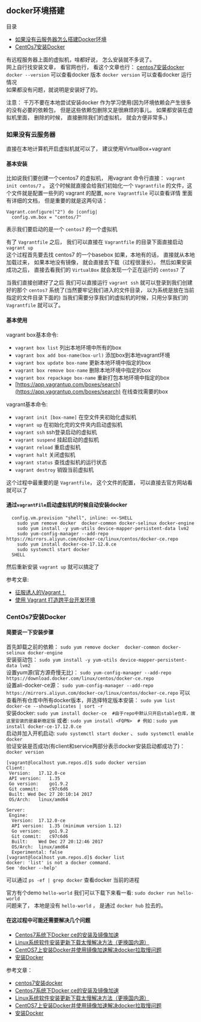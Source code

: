 ## docker环境搭建

目录
- [如果没有云服务器怎么搭建Docker环境](#class01-01)
- [CentOs7安装Docker](#CentOs7安装Docker)


有远程服务器上面的虚拟机，啥都好说， 怎么安装就不多说了。                       
网上自行找安装文章， 看官网也行， 看这个文章也行： [centos7安装docker](https://note.youdao.com/ynoteshare1/index.html?id=86fe5f7ae74004c70eade69edc54f8ea&type=note)
`docker --version` 可以查看docker 版本
`docker version` 可以查看docker 运行情况                        
如果都没有问题，就说明是安装好了的。

注意： 千万不要在本地尝试安装docker 作为学习使用(因为环境依赖会产生很多的没有必要的依赖包， 但是这些依赖包删除又是很麻烦的事儿。
如果都安装在虚拟机里面， 删除的时候， 直接删除我们的虚拟机， 就会方便非常多。)


### <div id="class01-01">如果没有云服务器</div>
直接在本地计算机开启虚拟机就可以了， 建议使用VirtualBox+vagrant 


#### 基本安装
比如说我们要创建一个centos7 的虚拟机， 用vagrant 命令行直接： `vagrant init centos/7` 。
这个时候就直接会给我们初始化一个 `Vagrantfile` 的文件，这个文件就是配置一些列的 vagrant 的配置, `more Vagrantfile` 可以查看详情
里面有详细的文档， 但是重要的就是这两句话：
```
Vagrant.configure("2") do |config|
  config.vm.box = "centos/7"
```
表示我们要启动的是一个 `centos7` 的一个虚拟机

有了 `Vagrantfile` 之后， 我们可以直接在 `Vagrantfile` 的目录下面直接启动 `vagrant up`               
这个过程首先要去找 centos7 的一个basebox 如果，本地有的话， 直接就从本地加载过来， 如果本地没有镜像， 就会直接去下载（过程很漫长）。
然后如果安装成功之后， 直接去看我们的 `VirtualBox` 就会发现一个正在运行的 `centos7` 了

当我们直接创建好了之后 我们可以直接运行 `vagrant ssh` 就可以登录到我们创建好的那个 `centos7` 系统了(当然要牢记我们进入的文件目录， 以为系统是放在当前指定的文件目录下面的)
当我们需要分享我们的虚拟机的时候，只用分享我们的 `Vagrantfile` 就可以了。

#### 基本使用
vagrant box基本命令:                    
- `vagrant box list` 列出本地环境中所有的box
- `vagrant box add box-name(box-url)` 添加box到本地vagrant环境
- `vagrant box update box-name` 更新本地环境中指定的box
- `vagrant box remove box-name` 删除本地环境中指定的box
- `vagrant box repackage box-name` 重新打包本地环境中指定的box
- [https://app.vagrantup.com/boxes/search](https://app.vagrantup.com/boxes/search) 在线查找需要的box

vagrant基本命令:                    
- `vagrant init [box-name]` 在空文件夹初始化虚拟机
- `vagrant up` 在初始化完的文件夹内启动虚拟机
- `vagrant ssh` ssh登录启动的虚拟机
- `vagrant suspend` 挂起启动的虚拟机
- `vagrant reload` 重启虚拟机
- `vagrant halt` 关闭虚拟机
- `vagrant status` 查找虚拟机的运行状态
- `vagrant destroy` 销毁当前虚拟机

这个过程中最重要的是 `Vagrantfile`， 这个文件的配置， 可以直接去官方网站看就可以了


#### 通过`vagrantFile`启动虚拟机的时候自动安装docker
```
  config.vm.provision "shell", inline: <<-SHELL
    sudo yum remove docker  docker-common docker-selinux docker-engine
    sudo yum install -y yum-utils device-mapper-persistent-data lvm2
    sudo yum-config-manager --add-repo https://mirrors.aliyun.com/docker-ce/linux/centos/docker-ce.repo
    sudo yum install docker-ce-17.12.0.ce
    sudo systemctl start docker
  SHELL
```
然后重新安装 `vagrant up` 就可以搞定了

                  
参考文章:                   
- [征服诱人的Vagrant！](https://www.cnblogs.com/hafiz/p/9175484.html)
- [使用 Vagrant 打造跨平台开发环境](https://segmentfault.com/a/1190000000264347)



### <div class="class01-02">CentOs7安装Docker</div> 
#### 简要说一下安装步骤                      
首先卸载之前的依赖： `sudo yum remove docker  docker-common docker-selinux docker-engine`                         
安装驱动包： `sudo yum install -y yum-utils device-mapper-persistent-data lvm2`                   
设置yum源(官方源奇慢无比)： `sudo yum-config-manager --add-repo https://download.docker.com/linux/centos/docker-ce.repo`                                    
设置ali-docker-ce源： `sudo yum-config-manager --add-repo https://mirrors.aliyun.com/docker-ce/linux/centos/docker-ce.repo`
可以查看所有仓库中所有docker版本，并选择特定版本安装： `sudo yum list docker-ce --showduplicates | sort -r`                          
安装docker: `sudo yum install docker-ce  #由于repo中默认只开启stable仓库，故这里安装的是最新稳定版`
    或者: `sudo yum install <FQPN>  # 例如：sudo yum install docker-ce-17.12.0.ce`                       
启动并加入开机启动: `sudo systemctl start docker` 、 `sudo systemctl enable docker`                       
验证安装是否成功(有client和service两部分表示docker安装启动都成功了)： `docker version`                          
```
[vagrant@localhost yum.repos.d]$ sudo docker version
Client:
 Version:	17.12.0-ce
 API version:	1.35
 Go version:	go1.9.2
 Git commit:	c97c6d6
 Built:	Wed Dec 27 20:10:14 2017
 OS/Arch:	linux/amd64

Server:
 Engine:
  Version:	17.12.0-ce
  API version:	1.35 (minimum version 1.12)
  Go version:	go1.9.2
  Git commit:	c97c6d6
  Built:	Wed Dec 27 20:12:46 2017
  OS/Arch:	linux/amd64
  Experimental:	false
[vagrant@localhost yum.repos.d]$ docker list
docker: 'list' is not a docker command.
See 'docker --help'
```

可以通过 `ps -ef | grep docker` 查看docker 当前的进程
 
官方有个demo `hello-world` 我们可以下载下来看一看:  `sudo docker run hello-world`                                        
问题来了， 本地是没有 `hello-world` ， 是通过 `docker hub` 拉去的。



#### 在这过程中可能还需要解决几个问题
- [Centos7系统下Docker ce的安装及镜像加速](http://www.bubuko.com/infodetail-2371059.html)
- [Linux系统软件安装更新下载太慢解决方法（更换国内源）](https://blog.csdn.net/weixin_38034182/article/details/76672906)
- [CentOS7上安装Docker并使用镜像加速解决docker拉取慢问题](https://www.jianshu.com/p/d611047c4387)
- [安装Docker](https://help.aliyun.com/document_detail/60742.html)


参考文章：
- [centos7安装docker](https://note.youdao.com/ynoteshare1/index.html?id=86fe5f7ae74004c70eade69edc54f8ea&type=note)
- [Centos7系统下Docker ce的安装及镜像加速](http://www.bubuko.com/infodetail-2371059.html)
- [Linux系统软件安装更新下载太慢解决方法（更换国内源）](https://blog.csdn.net/weixin_38034182/article/details/76672906)
- [CentOS7上安装Docker并使用镜像加速解决docker拉取慢问题](https://www.jianshu.com/p/d611047c4387)
- [安装Docker](https://help.aliyun.com/document_detail/60742.html)